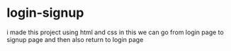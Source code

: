 # login-signup
i made this project using html and css in this we can go from login page to signup page and then also return to login page
